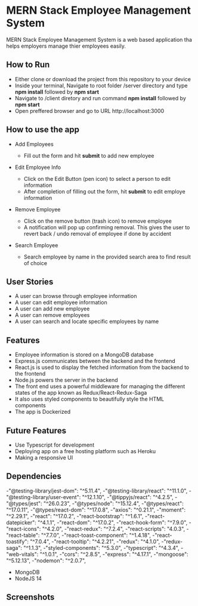 # MERN Stack Employee Management System

MERN Stack Employee Management System is a web based application tha helps employers manage thier employees easily.


## How to Run

- Either clone or download the project from this repository to your device
- Inside your terminal, Navigate to root folder /server directory and type **npm install** followed by **npm start**
- Navigate to /client diretory and run command **npm install** followed by **npm start**
- Open preffered browser and go to URL http://localhost:3000


## How to use the app

- Add Employees
  - Fill out the form and hit **submit** to add new employee

- Edit Employee Info
  - Click on the Edit Button (pen icon) to select a person to edit information
  - After completion of filling out the form, hit **submit** to edit employe information

- Remove Employee
  - Click on the remove button (trash icon) to remove employee
  - A notification will pop up confirming removal. This gives the user to revert back / undo removal of employee if done by accident

- Search Employee
  - Search employee by name in the provided search area to find result of choice

## User Stories

- A user can browse through employee information
- A user can edit employee information
- A user can add new employee
- A user can remove employees
- A user can search and locate specific employees by name

## Features

- Employee information is stored on a MongoDB database
- Express.js communicates between the backend and the frontend
- React.js is used to display the fetched information from the backend to the frontend
- Node.js powers the server in the backend
- The front end uses a powerful middleware for managing the different states of the app known as Redux/React-Redux-Saga
- It also uses styled components to beautifully style the HTML components
- The app is Dockerized

## Future Features

- Use Typescript for development
- Deploying app on a free hosting platform such as Heroku
- Making a responsive UI

## Dependencies

  -"@testing-library/jest-dom": "^5.11.4",
  -"@testing-library/react": "^11.1.0",
  -"@testing-library/user-event": "^12.1.10",
  -"@tippyjs/react": "^4.2.5",
  -"@types/jest": "^26.0.23",
  -"@types/node": "^15.12.4",
  -"@types/react": "^17.0.11",
  -"@types/react-dom": "^17.0.8",
  -"axios": "^0.21.1",
  -"moment": "^2.29.1",
  -"react": "^17.0.2",
  -"react-bootstrap": "^1.6.1",
  -"react-datepicker": "^4.1.1",
  -"react-dom": "^17.0.2",
  -"react-hook-form": "^7.9.0",
  -"react-icons": "^4.2.0",
  -"react-redux": "^7.2.4",
  -"react-scripts": "4.0.3",
  -"react-table": "^7.7.0",
  -"react-toast-component": "^1.4.18",
  -"react-toastify": "^7.0.4",
  -"react-tooltip": "^4.2.21",
  -"redux": "^4.1.0",
  -"redux-saga": "^1.1.3",
  -"styled-components": "^5.3.0",
  -"typescript": "^4.3.4",
  -"web-vitals": "^1.0.1",
  -"cors": "^2.8.5",
  -"express": "^4.17.1",
  -"mongoose": "^5.12.13",
  -"nodemon": "^2.0.7",

- MongoDB
- NodeJS 14

## Screenshots